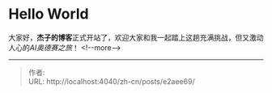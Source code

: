 # Hello World


大家好，**杰子的博客**正式开站了，欢迎大家和我一起踏上这趟充满挑战，但又激动人心的*AI奥德赛之旅*！
&lt;!--more--&gt;


---

> 作者:   
> URL: http://localhost:4040/zh-cn/posts/e2aee69/  


